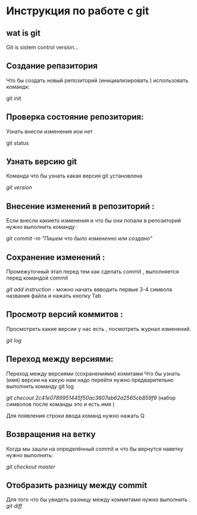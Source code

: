 # **Инструкция по работе с git**

## wat is git

Git is sistem control version...

## Создание репазитория 

Что бы создать новый репозиторий (инициализировать ) использовать командк:

git init

## Проверка состояние репозитория:

Узнать внесли изменения иои нет

 git status

 ## Узнать версию git

Команда что бы узнать какая версия git установлена 

*git version*

## Внесение изменений в репозиторий :

Если внесли какието изменения и что бы они попали в репозиторий нужно выполнить команду :

*git commit -m "Пишем что было измененно или создано"*

## Сохранение изменений :

Промежуточный этап перед тем как сделать commit , выполняется перед командой commit

*git add instruction* - можно начать ввводить первые 3-4 символа названия файла и нажать кнопку Tab

## Просмотр версий коммитов :

Просмотреть какие версии у нас есть , посмотреть журнал изменений.

*git log* 

## Переход между версиями:

Переход между версиями (сохранениями) комитами 
Что бы узнать (имя) версии на какую нам надо перейти нужно предварительно выполнить команду git log 

*git checout 2c41e0789951445f50ac3607ab62a2565cb859f9* (набор символов после команды это и есть имя )

Для появления строки ввода команд нужно нажать Q

## Возвращения на ветку 

Когда мы зашли на определённый commit и что бы вернутся наветку нужно выполнить:

*git checkout master*

## Отобразить разницу между commit

Для того что бы увидеть разницу между коммитами нужно выполнить : 
*git diff*